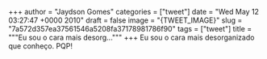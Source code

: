 
+++
author = "Jaydson Gomes"
categories = ["tweet"]
date = "Wed May 12 03:27:47 +0000 2010"
draft = false
image = "{TWEET_IMAGE}"
slug = "7a572d357ea37561546a5208fa37178981786f90"
tags = ["tweet"]
title = """Eu sou o cara mais desorg..."""
+++
Eu sou o cara mais desorganizado que conheço. PQP!
